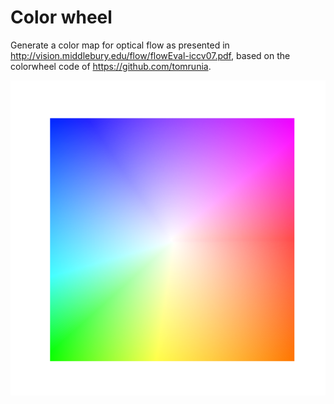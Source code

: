# Color wheel
Generate a color map for optical flow as presented in http://vision.middlebury.edu/flow/flowEval-iccv07.pdf, based on the colorwheel code of https://github.com/tomrunia.

![Optical Flow color code](https://github.com/ggcarvalho/colorwheel/blob/master/colorCodeOF.png)



